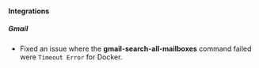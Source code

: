 #### Integrations
##### Gmail
- Fixed an issue where the **gmail-search-all-mailboxes** command failed were `Timeout Error` for Docker.